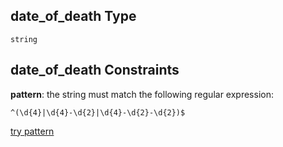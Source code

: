 ## date\_of\_death Type

`string`

## date\_of\_death Constraints

**pattern**: the string must match the following regular expression:&#x20;

```regexp
^(\d{4}|\d{4}-\d{2}|\d{4}-\d{2}-\d{2})$
```

[try pattern](https://regexr.com/?expression=%5E\(%5Cd%7B4%7D%7C%5Cd%7B4%7D-%5Cd%7B2%7D%7C%5Cd%7B4%7D-%5Cd%7B2%7D-%5Cd%7B2%7D\)%24 "try regular expression with regexr.com")

